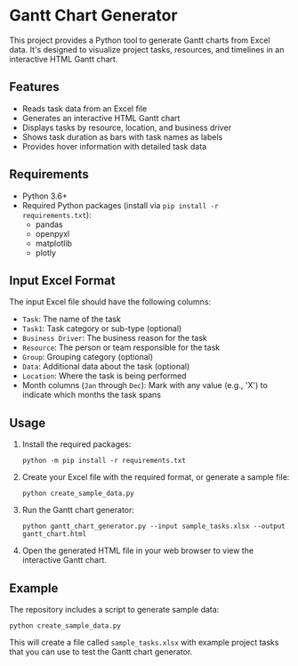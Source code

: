 # Gantt Chart Generator

This project provides a Python tool to generate Gantt charts from Excel data. It's designed to visualize project tasks, resources, and timelines in an interactive HTML Gantt chart.

## Features

- Reads task data from an Excel file
- Generates an interactive HTML Gantt chart
- Displays tasks by resource, location, and business driver
- Shows task duration as bars with task names as labels
- Provides hover information with detailed task data

## Requirements

- Python 3.6+
- Required Python packages (install via `pip install -r requirements.txt`):
  - pandas
  - openpyxl
  - matplotlib
  - plotly

## Input Excel Format

The input Excel file should have the following columns:
- `Task`: The name of the task
- `Task1`: Task category or sub-type (optional)
- `Business Driver`: The business reason for the task
- `Resource`: The person or team responsible for the task
- `Group`: Grouping category (optional)
- `Data`: Additional data about the task (optional)
- `Location`: Where the task is being performed
- Month columns (`Jan` through `Dec`): Mark with any value (e.g., 'X') to indicate which months the task spans

## Usage

1. Install the required packages:
   ```
   python -m pip install -r requirements.txt
   ```

2. Create your Excel file with the required format, or generate a sample file:
   ```
   python create_sample_data.py
   ```

3. Run the Gantt chart generator:
   ```
   python gantt_chart_generator.py --input sample_tasks.xlsx --output gantt_chart.html
   ```

4. Open the generated HTML file in your web browser to view the interactive Gantt chart.

## Example

The repository includes a script to generate sample data:

```
python create_sample_data.py
```

This will create a file called `sample_tasks.xlsx` with example project tasks that you can use to test the Gantt chart generator.
